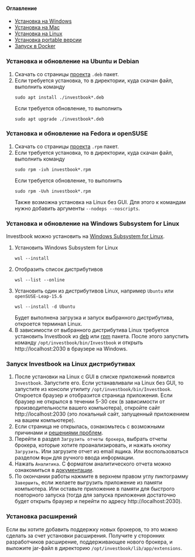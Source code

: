 #### Оглавление
- [Установка на Windows](install-on-windows.md)
- [Установка на Mac](install-on-mac.md)
- [Установка на Linux](install-on-linux.md)
- [Установка portable версии](install-portable.md)
- [Запуск в Docker](run-by-docker.md)

### Установка и обновление на Ubuntu и Debian

1. Скачать со страницы [проекта](https://github.com/spacious-team/investbook/releases/latest) `.deb` пакет.
2. Если требуется установка, то в директории, куда скачан файл, выполнить команду
   ```shell
   sudo apt install ./investbook*.deb
   ```
   Если требуется обновление, то выполнить
      ```shell
   sudo apt upgrade ./investbook*.deb
   ```

### Установка и обновление на Fedora и openSUSE

1. Скачать со страницы [проекта](https://github.com/spacious-team/investbook/releases/latest) `.rpm` пакет.
2. Если требуется установка, то в директории, куда скачан файл, выполнить команду
   ```shell
   sudo rpm -ivh investbook*.rpm
   ```
   Если требуется обновление, то выполнить
      ```shell
   sudo rpm -Uvh investbook*.rpm
   ```
   Также возможна установка на Linux без GUI. Для этого к командам нужно добавить аргументы `--nodeps --noscripts`.

### Установка и обновление на Windows Subsystem for Linux
Investbook можно установить на [Windows Subsystem for Linux](https://learn.microsoft.com/ru-ru/windows/wsl/install).
1. Установить Windows Subsystem for Linux
   ```shell
   wsl --install
   ```
2. Отобразить список дистрибутивов
   ```shell
   wsl --list --online
   ```
3. Установить один из дистрибутивов Linux, например `Ubuntu` или `openSUSE-Leap-15.6`
   ```shell
   wsl --install -d Ubuntu
   ```
   Будет выполнена загрузка и запуск выбранного дистрибутива, откроется терминал Linux.
4. В зависимости от выбранного дистрибутива Linux требуется установить Investbook из
   [deb](#установка-и-обновление-на-ubuntu-и-debian) или [rpm](#установка-и-обновление-на-fedora) пакета. После этого
   запустить команду `/opt/investbook/bin/Investbook` и открыть http://localhost:2030 в браузере на Windows.

### Запуск Investbook на Linux дистрибутивах

1. После установки на Linux с GUI в списке приложений появится `Investbook`. Запустите его.
   Если устанавливали на Linux без GUI, то запустите из консоли утилиту `/opt/investbook/bin/Investbook`.
   Откроется браузер и отобразится страница приложения.
   Если браузер не открылся в течении 5-30 сек (в зависимости от производительности вашего компьютера),
   откройте сайт http://localhost:2030 (это локальный сайт, запущенный приложением на вашем компьютере).
2. Если страница не открылась, ознакомьтесь с возможными причинами и [решениями проблем](/src/main/asciidoc/troubleshooting.adoc).
3. Перейти в раздел `Загрузить отчеты брокера`, выбрать отчеты брокера, которые хотите проанализировать, и нажать кнопку
   `Загрузить`. Или загрузите отчет из email ящика. Или воспользоваться разделом `Форм` для ручного ввода информации.
4. Нажать `Аналитика`. С форматом аналитического отчета можно ознакомиться в [документации](/src/main/asciidoc/index.adoc). 
5. По окончании работы нажмите в верхнем правом углу пиктограмму `Завершить`, если желаете выгрузить приложение
   из памяти компьютера. Или оставьте приложение в памяти для быстрого повторного запуска (тогда для запуска
   приложения достаточно будет открыть браузер и перейти по адресу http://localhost:2030).

### Установка расширений

Если вы хотите добавить поддержку новых брокеров, то это можно сделать за счет установки расширения.
Получите у сторонних разработчиков расширение, поддерживающее нового брокера, и выложите jar-файл в директорию
`/opt/investbook/lib/app/extensions`.
